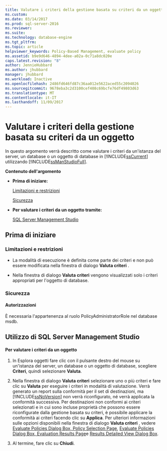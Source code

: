 ```yaml
---
title: Valutare i criteri della gestione basata su criteri da un oggetto | Microsoft Docs
ms.custom: 
ms.date: 03/14/2017
ms.prod: sql-server-2016
ms.reviewer: 
ms.suite: 
ms.technology: database-engine
ms.tgt_pltfrm: 
ms.topic: article
helpviewer_keywords: Policy-Based Management, evaluate policy
ms.assetid: b9e9d646-4894-4dee-a02a-0c71a8dc020e
caps.latest.revision: "8"
author: JennieHubbard
ms.author: jhubbard
manager: jhubbard
ms.workload: Inactive
ms.openlocfilehash: 2486fd646fd87c36aa012e5622aced55c2094026
ms.sourcegitcommit: 9678eba3c2d3100cef408c69bcfe76df49803d63
ms.translationtype: MT
ms.contentlocale: it-IT
ms.lasthandoff: 11/09/2017
---
```

# <a name="evaluate-a-policy-based-management-policy-from-an-object"></a>Valutare i criteri della gestione basata su criteri da un oggetto
  In questo argomento verrà descritto come valutare i criteri da un'istanza del server, un database o un oggetto di database in [!INCLUDE[ssCurrent](../../includes/sscurrent-md.md)] utilizzando [!INCLUDE[ssManStudioFull](../../includes/ssmanstudiofull-md.md)].  
  
 **Contenuto dell'argomento**  
  
-   **Prima di iniziare:**  
  
     [Limitazioni e restrizioni](#Restrictions)  
  
     [Sicurezza](#Security)  
  
-   **Per valutare i criteri da un oggetto tramite:**  
  
     [SQL Server Management Studio](#SSMSProcedure)  
  
##  <a name="BeforeYouBegin"></a> Prima di iniziare  
  
###  <a name="Restrictions"></a> Limitazioni e restrizioni  
  
-   La modalità di esecuzione è definita come parte dei criteri e non può essere modificata nella finestra di dialogo **Valuta criteri** .  
  
-   Nella finestra di dialogo **Valuta criteri** vengono visualizzati solo i criteri appropriati per l'oggetto di database.  
  
###  <a name="Security"></a> Sicurezza  
  
####  <a name="Permissions"></a> Autorizzazioni  
 È necessaria l'appartenenza al ruolo PolicyAdministratorRole nel database msdb.  
  
##  <a name="SSMSProcedure"></a> Utilizzo di SQL Server Management Studio  
  
#### <a name="to-evaluate-a-policy-from-an-object"></a>Per valutare i criteri da un oggetto  
  
1.  In Esplora oggetti fare clic con il pulsante destro del mouse su un'istanza del server, un database o un oggetto di database, scegliere **Criteri**, quindi selezionare **Valuta**.  
  
2.  Nella finestra di dialogo **Valuta criteri** selezionare uno o più criteri e fare clic su **Valuta** per eseguire i criteri in modalità di valutazione. Verrà generato un report sulla conformità per il set di destinazioni, ma [!INCLUDE[ssNoVersion](../../includes/ssnoversion-md.md)] non verrà riconfigurato, né verrà applicata la conformità successiva. Per destinazioni non conformi ai criteri selezionati e in cui sono incluse proprietà che possono essere riconfigurate dalla gestione basata su criteri, è possibile applicare la conformità ai criteri facendo clic su **Applica**. Per ulteriori informazioni sulle opzioni disponibili nella finestra di dialogo **Valuta criteri** , vedere [Evaluate Policies Dialog Box, Policy Selection Page](../../relational-databases/policy-based-management/evaluate-policies-dialog-box-policy-selection-page.md), [Evaluate Policies Dialog Box, Evaluation Results Page](../../relational-databases/policy-based-management/evaluate-policies-dialog-box-evaluation-results-page.md)e [Results Detailed View Dialog Box](../../relational-databases/policy-based-management/results-detailed-view-dialog-box.md).  
  
3.  Al termine, fare clic su **Chiudi**.  
  
  
